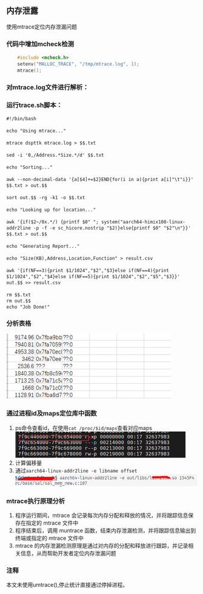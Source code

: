 ## 内存泄露
 使用mtrace定位内存泄漏问题
### 代码中增加mcheck检测
```c++
    #include <mcheck.h>
    setenv("MALLOC_TRACE", "/tmp/mtrace.log", 1);
    mtrace();
```
### 对mtrace.log文件进行解析：
    
### 运行trace.sh脚本：
```shells
#!/bin/bash

echo "Using mtrace..."                                                                                                                               

mtrace dspttk mtrace.log > $$.txt

sed -i '0,/Address.*Size.*/d' $$.txt

echo "Sorting..."

awk --non-decimal-data '{a[$4]+=$2}END{for(i in a){print a[i]"\t"i}}' $$.txt > out.$$

sort out.$$ -rg -k1 -o $$.txt

echo "Looking up for location..."

awk '{if($2~/0x.*/) {printf $0" "; system("aarch64-himix100-linux-addr2line -p -f -e sc_hicore.nostrip "$2)}else{printf $0" "$2"\n"}}' $$.txt > out.$$

echo "Generating Report..."

echo "Size(KB),Address,Location,Function" > result.csv

awk '{if(NF==3){print $1/1024","$2","$3}else if(NF==4){print $1/1024","$2","$4}else if(NF==5){print $1/1024","$2","$5","$3}}' out.$$ >> result.csv

rm $$.txt
rm out.$$
echo "Job Done!"
```
### 分析表格
![Alt text](image.png)

### 通过进程id及maps定位库中函数
1. ps命令查看id，在使用`cat /proc/$id/maps`查看对应maps 
  ![Alt text](image-3.png)
2. 计算偏移量
3. 通过`aarch64-linux-addr2line -e libname offset`
   ![Alt text](image-2.png)
### mtrace执行原理分析
1. 程序运行期间，mtrace 会记录每次内存分配和释放的情况，并将跟踪信息保存在指定的 mtrace 文件中
2. 程序结束后，调用 muntrace 函数，结束内存泄漏检测，并将跟踪信息输出到终端或指定的 mtrace 文件中
3. mtrace 的内存泄漏检测原理是通过对内存的分配和释放进行跟踪，并记录相关信息，从而帮助开发者定位内存泄漏问题

### 注释
 本文未使用umtrace(),停止统计直接通过停掉进程。